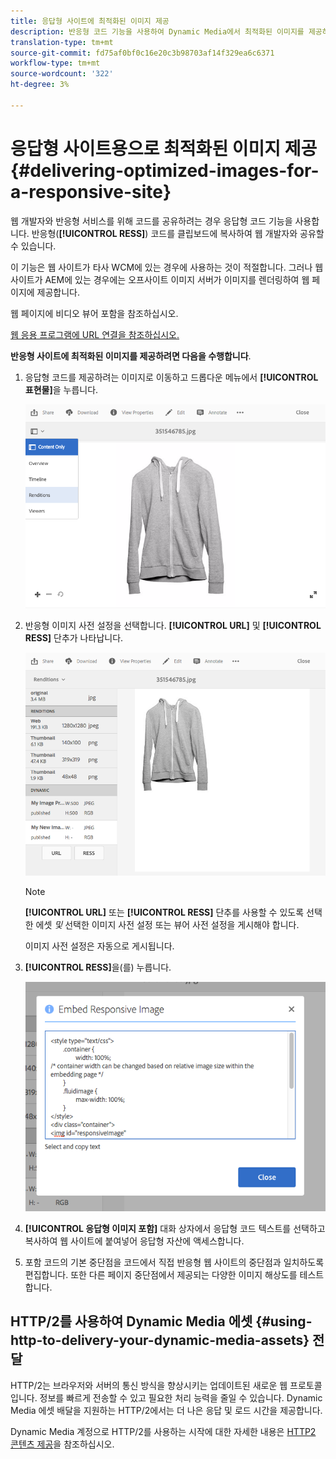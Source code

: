 ```yaml
---
title: 응답형 사이트에 최적화된 이미지 제공
description: 반응형 코드 기능을 사용하여 Dynamic Media에서 최적화된 이미지를 제공하는 방법을 살펴봅니다.
translation-type: tm+mt
source-git-commit: fd75af0bf0c16e20c3b98703af14f329ea6c6371
workflow-type: tm+mt
source-wordcount: '322'
ht-degree: 3%

---
```



# 응답형 사이트용으로 최적화된 이미지 제공 {#delivering-optimized-images-for-a-responsive-site}

웹 개발자와 반응형 서비스를 위해 코드를 공유하려는 경우 응답형 코드 기능을 사용합니다. 반응형(**[!UICONTROL RESS]**) 코드를 클립보드에 복사하여 웹 개발자와 공유할 수 있습니다.

이 기능은 웹 사이트가 타사 WCM에 있는 경우에 사용하는 것이 적절합니다. 그러나 웹 사이트가 AEM에 있는 경우에는 오프사이트 이미지 서버가 이미지를 렌더링하여 웹 페이지에 제공합니다.

웹 페이지에 비디오 뷰어 포함을 참조하십시오.[](embed-code.md)

[웹 응용 프로그램에 URL 연결을 참조하십시오.](linking-urls-to-yourwebapplication.md)

**반응형 사이트에 최적화된 이미지를 제공하려면 다음을 수행합니다**.

1. 응답형 코드를 제공하려는 이미지로 이동하고 드롭다운 메뉴에서 **[!UICONTROL 표현물]**&#x200B;을 누릅니다.

   ![chlimage_1-408](assets/chlimage_1-408.png)

1. 반응형 이미지 사전 설정을 선택합니다. **[!UICONTROL URL]** 및 **[!UICONTROL RESS]** 단추가 나타납니다.

   ![chlimage_1-409](assets/chlimage_1-409.png)

   >[!NOTE]
   >
   >**[!UICONTROL URL]** 또는 **[!UICONTROL RESS]** 단추를 사용할 수 있도록 선택한 에셋 *및* 선택한 이미지 사전 설정 또는 뷰어 사전 설정을 게시해야 합니다.
   >
   >이미지 사전 설정은 자동으로 게시됩니다.

1. **[!UICONTROL RESS]**&#x200B;을(를) 누릅니다.

   ![chlimage_1-410](assets/chlimage_1-410.png)

1. **[!UICONTROL 응답형 이미지 포함]** 대화 상자에서 응답형 코드 텍스트를 선택하고 복사하여 웹 사이트에 붙여넣어 응답형 자산에 액세스합니다.
1. 포함 코드의 기본 중단점을 코드에서 직접 반응형 웹 사이트의 중단점과 일치하도록 편집합니다. 또한 다른 페이지 중단점에서 제공되는 다양한 이미지 해상도를 테스트합니다.

## HTTP/2를 사용하여 Dynamic Media 에셋 {#using-http-to-delivery-your-dynamic-media-assets} 전달

HTTP/2는 브라우저와 서버의 통신 방식을 향상시키는 업데이트된 새로운 웹 프로토콜입니다. 정보를 빠르게 전송할 수 있고 필요한 처리 능력을 줄일 수 있습니다. Dynamic Media 에셋 배달을 지원하는 HTTP/2에서는 더 나은 응답 및 로드 시간을 제공합니다.

Dynamic Media 계정으로 HTTP/2를 사용하는 시작에 대한 자세한 내용은 [HTTP2 콘텐츠 제공](http2faq.md)을 참조하십시오.
